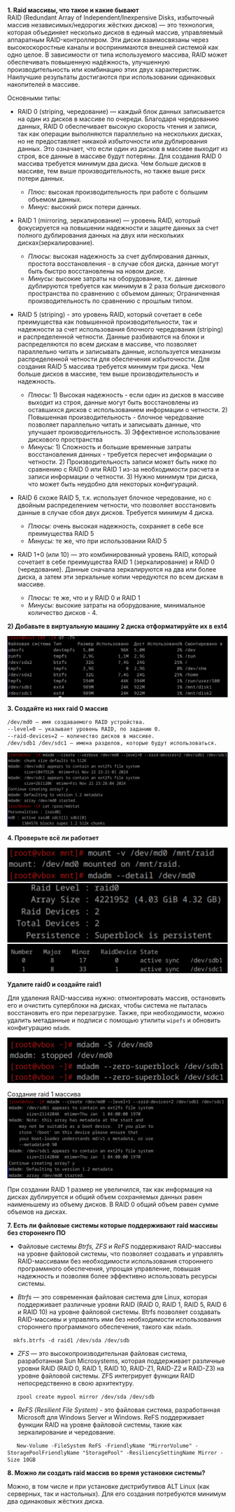 **1. Raid массивы, что такое и какие бывают**  
RAID (Redundant Array of Independent/Inexpensive Disks, избыточный массив независимых/недорогих жёстких дисков) — это технология, которая объединяет несколько дисков в единый массив, управляемый аппаратным RAID-контроллером.
Эти диски взаимосвязаны через высокоскоростные каналы и воспринимаются внешней системой как одно целое.
В зависимости от типа используемого массива, RAID может обеспечивать повышенную надёжность, улучшенную производительность или комбинацию этих двух характеристик.
Наилучшие результаты достигаются при использовании одинаковых накопителей в массиве. 

Основными типы:  
- RAID 0 (striping, чередование) — каждый блок данных записывается на один из дисков в массиве по очереди. Благодаря чередованию данных, RAID 0 обеспечивает высокую скорость чтения и записи, так как операции выполняются параллельно на нескольких дисках, но не предоставляет никакой избыточности или дублирования данных. Это означает, что если один из дисков в массиве выходит из строя, все данные в массиве будут потеряны. Для создания RAID 0 массива требуется минимум два диска. Чем больше дисков в массиве, тем выше производительность, но также выше риск потери данных.
    - *Плюс:* высокая производительность при работе с большим объемом данных.
    - *Минус:* высокий риск потери данных.  

- RAID 1 (mirroring, зеркалирование) — уровень RAID, который фокусируется на повышении надежности и защите данных за счет полного дублирования данных на двух или нескольких дисках(зеркалирование).
    - *Плюсы:* высокая надежность за счет дублирования данных, простота восстановления - в случае сбоя диска, данные могут быть быстро восстановлены на новом диске.
    - *Минусы:* высокие затраты на оборудование, т.к. данные дублируются требуется как минимум в 2 раза больше дискового пространства по сравнению с объемом данных; Ограниченная производительность по сравнению с прошлым типом.

- RAID 5 (striping) - это уровень RAID, который сочетает в себе преимущества как повышенной производительности, так и надежности за счет использования блочного чередования (striping) и распределенной четности. Данные разбиваются на блоки и распределяются по всем дискам в массиве, что позволяет параллельно читать и записывать данные, используется механизм распределенной четности для обеспечения избыточности. Для создания RAID 5 массива требуется минимум три диска. Чем больше дисков в массиве, тем выше производительность и надежность.
    - *Плюсы:* 1) Высокая надежность - если один из дисков в массиве выходит из строя, данные могут быть восстановлены из оставшихся дисков с использованием информации о четности. 2) Повышенная производительность - блочное чередование позволяет параллельно читать и записывать данные, что улучшает производительность. 3) Эффективное использование дискового пространства 
    - *Минусы:* 1) Сложность и большие временные затраты восстановления данных - требуется пересчет информации о четности. 2) Производительность записи может быть ниже по сравнению с RAID 0 или RAID 1 из-за необходимости расчета и записи информации о четности. 3) Нужно минимум три диска, что может быть неудобно для некоторых конфигураций.

- RAID 6 схоже RAID 5, т.к. использует блочное чередование, но с двойным распределением четности, что позволяет восстановить данные в случае сбоя двух дисков. Требуется минимум 4 диска.
    - *Плюсы:* очень высокая надежность, сохраняет в себе все преимущества RAID 5
    - *Минусы:* те же, что при использовании RAID 5

- RAID 1+0 (или 10) — это комбинированный уровень RAID, который сочетает в себе преимущества RAID 1 (зеркалирование) и RAID 0 (чередование). Данные сначала зеркалируются на два или более диска, а затем эти зеркальные копии чередуются по всем дискам в массиве.
    - *Плюсы:* те же, что и у RAID 0 и RAID 1 
    - *Минусы:* высокие затраты на оборудование, минимальное количество дисков - 4.

**2) Добавьте в виртуальную машину 2 диска отформатируйте их в ext4**

![alt text](image-21.png)

**3. Создайте из них raid 0 массив**

```
/dev/md0 — имя создаваемого RAID устройства.
--level=0 — указывает уровень RAID, по заданию 0.
--raid-devices=2 — количество дисков в массиве.
/dev/sdb1 /dev/sdc1 — имена разделов, которые будут использоваться.
```
![alt text](<image-22.png>)

**4. Проверьте всё ли работает**

![alt text](<image-23.png>)
![alt text](<image-24.png>)
![alt text](<image-25.png>)

**Удалите raid0 и создайте raid1**

Для удаления RAID-массива нужно: отмонтировать массив, остановить его и очистить суперблоки на дисках, чтобы система не пыталась восстановить его при перезагрузке. Также, при необходимости, можно удалить метаданные и подписи с помощью утилиты ```wipefs``` и обновить конфигурацию ```mdadm```.

![alt text](image-1.png)

Создание raid 1 массива
![alt text](image-2.png)

При создании RAID 1 размер не увеличился, так как информация на дисках дублируется и общий объем сохраняемых данных равен наименьшему из объему дисков.
В RAID 0 общий объем равен сумме объемов на дисках.

**7. Есть ли файловые системы которые поддерживают raid массивы без стороненго ПО**
- Файловые системы *Btrfs, ZFS* и *ReFS* поддерживают RAID-массивы на уровне файловой системы, что позволяет создавать и управлять RAID-массивами без необходимости использования стороннего программного обеспечения, упрощая управление, повышая надежность и позволяя более эффективно использовать ресурсы системы.

- *Btrfs* — это современная файловая система для Linux, которая поддерживает различные уровни RAID (RAID 0, RAID 1, RAID 5, RAID 6 и RAID 10) на уровне файловой системы. Btrfs позволяет создавать RAID-массивы и управлять ими без необходимости использования стороннего программного обеспечения, такого как ```mdadm```.
 ```
   mkfs.btrfs -d raid1 /dev/sda /dev/sdb
 ```
- *ZFS* — это высокопроизводительная файловая система, разработанная Sun Microsystems, которая поддерживает различные уровни RAID (RAID 0, RAID 1, RAID 10, RAID-Z1, RAID-Z2 и RAID-Z3) на уровне файловой системы. ZFS интегрирует функции RAID непосредственно в свою архитектуру.
```
   zpool create mypool mirror /dev/sda /dev/sdb
 ```
  - *ReFS (Resilient File System)* - это файловая система, разработанная Microsoft для Windows Server и Windows. ReFS поддерживает функции RAID на уровне файловой системы, такие как зеркалирование и чередование.
```
   New-Volume -FileSystem ReFS -FriendlyName "MirrorVolume" -StoragePoolFriendlyName "StoragePool" -ResiliencySettingName Mirror -Size 10GB
 ```
  
**8. Можно ли создать raid массив во время установки системы?**

Можно, в том числе и при установке дистрибутивов ALT Linux (как серверных, так и настольных). Для его создания потребуются минимум два одинаковых жёстких диска.

